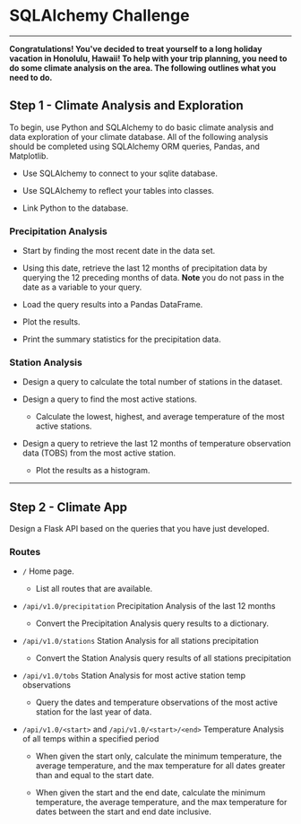 # SQLAlchemy Challenge
---
**Congratulations! You've decided to treat yourself to a long holiday vacation in Honolulu, Hawaii! To help with your trip planning, you need to do some climate analysis on the area. The following outlines what you need to do.**

## Step 1 - Climate Analysis and Exploration

To begin, use Python and SQLAlchemy to do basic climate analysis and data exploration of your climate database. All of the following analysis should be completed using SQLAlchemy ORM queries, Pandas, and Matplotlib.

* Use SQLAlchemy to connect to your sqlite database.

* Use SQLAlchemy to reflect your tables into classes.

* Link Python to the database.

### Precipitation Analysis

* Start by finding the most recent date in the data set.

* Using this date, retrieve the last 12 months of precipitation data by querying the 12 preceding months of data. **Note** you do not pass in the date as a variable to your query.

* Load the query results into a Pandas DataFrame.

* Plot the results.

* Print the summary statistics for the precipitation data.

### Station Analysis

* Design a query to calculate the total number of stations in the dataset.

* Design a query to find the most active stations.

  * Calculate the lowest, highest, and average temperature of the most active stations.
  
* Design a query to retrieve the last 12 months of temperature observation data (TOBS) from the most active station.

  * Plot the results as a histogram.

- - -

## Step 2 - Climate App

Design a Flask API based on the queries that you have just developed.

### Routes

* `/`  Home page.

  * List all routes that are available.

* `/api/v1.0/precipitation` Precipitation Analysis of the last 12 months

  * Convert the Precipitation Analysis query results to a dictionary.

* `/api/v1.0/stations` Station Analysis for all stations precipitation 

  * Convert the Station Analysis query results of all stations precipitation

* `/api/v1.0/tobs` Station Analysis for most active station temp observations

  * Query the dates and temperature observations of the most active station for the last year of data.

* `/api/v1.0/<start>` and `/api/v1.0/<start>/<end>`  Temperature Analysis of all temps within a specified period

  * When given the start only, calculate the minimum temperature, the average temperature, and the max temperature for all dates greater than and equal to the start date.

  * When given the start and the end date, calculate the minimum temperature, the average temperature, and the max temperature for dates between the start and end date inclusive.
